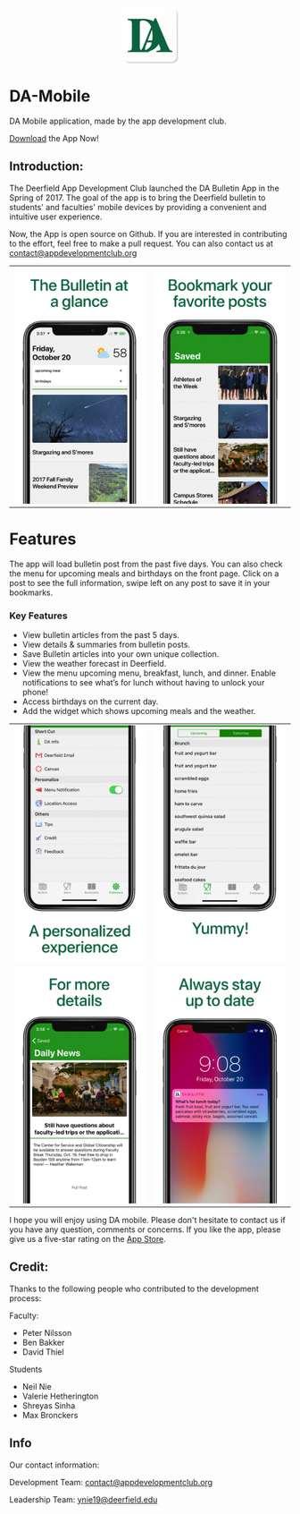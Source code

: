
<p align="center">
  <img src="./Media/round_icon.png" alt="drawing" width="100" />
</p>

# DA-Mobile


DA Mobile application, made by the app development club. 

[Download](https://goo.gl/XzZzts) the App Now!

## Introduction:

The Deerfield App Development Club launched the DA Bulletin App in the Spring of 2017. The goal of the app is to bring the Deerfield bulletin to students' and faculties' mobile devices by providing a convenient and intuitive user experience. 

Now, the App is open source on Github. If you are interested in contributing to the effort, feel free to make a pull request. You can also contact us at contact@appdevelopmentclub.org


|        |           | 
| ------------- |:-------------:|
| <img src="./Media/new_ss/screen_shot_2.png" alt="drawing" width="300"/>      | <img src="./Media/new_ss/screen_shot_1.png" alt="drawing" width="300"/>

# Features

The app will load bulletin post from the past five days. You can also check the menu for upcoming meals and birthdays on the front page. Click on a post to see the full information, swipe left on any post to save it in your bookmarks. 

### Key Features

- View bulletin articles from the past 5 days.
- View details & summaries from bulletin posts.
- Save Bulletin articles into your own unique collection.
- View the weather forecast in Deerfield.
- View the menu upcoming menu, breakfast, lunch, and dinner. Enable notifications to see what’s for lunch without having to unlock your phone!
- Access birthdays on the current day.
- Add the widget which shows upcoming meals and the weather.

|        |           | 
| ------------- |:-------------:|
| <img src="./Media/new_ss/screen_shot_3.png" alt="drawing" width="300"/>      | <img src="./Media/new_ss/screen_shot_4.png" alt="drawing" width="300"/>    
| <img src="./Media/new_ss/screen_shot_5.png" alt="drawing" width="300"/> | <img src="./Media/new_ss/screen_shot_6.png" alt="drawing" width="300"/> 

I hope you will enjoy using DA mobile. Please don't hesitate to contact us if you have any question, comments or concerns. If you like the app, please give us a five-star rating on the [App Store](https://goo.gl/XzZzts). 

## Credit:

Thanks to the following people who contributed to the development process:

Faculty:

- Peter Nilsson
- Ben Bakker
- David Thiel

Students

- Neil Nie
- Valerie Hetherington
- Shreyas Sinha
- Max Bronckers

## Info

Our contact information:

Development Team: contact@appdevelopmentclub.org

Leadership Team: ynie19@deerfield.edu
